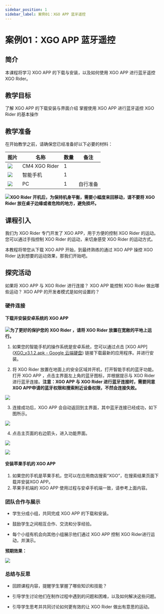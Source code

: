 ```yaml
---
sidebar_position: 1
sidebar_label: 案例01：XGO APP 蓝牙遥控
---
```


# 案例01：XGO APP 蓝牙遥控

## 简介

本课程将学习 XGO APP 的下载与安装，以及如何使用 XGO APP 进行蓝牙遥控 XGO Rider。

## 教学目标

了解 XGO APP 的下载安装与界面介绍
掌握使用 XGO APP 进行蓝牙遥控 XGO Rider 的基本操作

## 教学准备

在开始教学之前，请确保您已经准备好以下必要的材料：

| 图片 | 名称 | 数量 | 备注 |
|---|---|---|---|
| ![](https://wiki-media-ef.oss-cn-hongkong.aliyuncs.com/docs/microbit/)| CM4 XGO Rider | 1 |   |
| ![](https://wiki-media-ef.oss-cn-hongkong.aliyuncs.com/docs/microbit/) | 智能手机 | 1 |   |
| ![](https://wikimedia-ef.oss-cn-hongkong.al/otb.png) | PC | 1 | 自行准备 |

![](https://wiki-media-ef.oss-cn-hongkong.aliyuncs.com/docs/microbit/robot/xgo-rider-kit/images/microbit-xgo-rider-kit-read-01.png)**XGO Rider 开机后，为保持机身平衡，需要小幅度来回移动，请不要将 XGO Rider 放在桌子边缘或者危险的地方，避免损坏。**

## 课程引入

我们为 XGO Rider 专门开发了 XGO APP，用于方便的控制 XGO Rider 的运动。您可以通过手指控制 XGO Rider 的运动，来切身感受 XGO Rider 的运动方式。

本教程将带您从下载 XGO APP 开始，到最终熟练的通过 XGO APP 操控 XGO Rider 达到想要的运动效果，那我们开始吧。

## 探究活动

如果将 XGO APP 与 XGO Rider 进行连接？
XGO APP 能控制 XGO Rider 做出哪些运动？
XGO APP 的开发者模式是如何设置的？

### 硬件连接

#### 下载并安装安卓系统的 XGO APP

![](https://wiki-media-ef.oss-cn-hongkong.aliyuncs.com/docs/microbit/building-blocks/microbit-space-science-kit/images/microbit-space-science-kit-read03.png)**为了更好的保护您的 XGO Rider ，请将 XGO Rider 放置在宽敞的平地上运行。**

1. 如果您的智能手机的操作系统是安卓系统，您可以通过点击 [XGO APP]([XGO_v3.1.2.apk - Google 云端硬盘](https://drive.google.com/file/d/1YFxmtNCSYDZ3RqYhHMIJsPgrY0ezNFYY/view?pli=1)) 链接下载最新的应用程序。并进行安装。

2. 将 XGO Rider 放置在地面上的安全区域并开机，打开智能手机的蓝牙功能。打开 XGO APP ，点击主界面左上角的蓝牙图标，并根据提示与 XGO Rider 进行蓝牙连接。**注意：XGO APP 与 XGO Rider 进行蓝牙连接时，需要同意XGO APP申请的蓝牙权限和搜索附近设备权限，不然会连接失败。**

![](https://wiki-media-ef.oss-cn-hongkong.aliyuncs.com/docs/microbit/robot/xgo-rider-kit/images/microbit-xgo-rider-kit-case-17-01.png)

3. 连接成功后，XGO APP 会自动返回到主界面，其中蓝牙连接已经成功，如下图所示。

![](https://wiki-media-ef.oss-cn-hongkong.aliyuncs.com/docs/microbit/robot/xgo-rider-kit/images/microbit-xgo-rider-kit-case-17-02.png)

4. 点击主页面的右边箭头，进入功能界面。

![](https://wiki-media-ef.oss-cn-hongkong.aliyuncs.com/docs/microbit/robot/xgo-rider-kit/images/microbit-xgo-rider-kit-case-17-03.png)

![](https://wiki-media-ef.oss-cn-hongkong.aliyuncs.com/docs/microbit/robot/xgo-rider-kit/images/microbit-xgo-rider-kit-case-17-04.png)

#### 安装苹果手机的 XGO APP

1. 如果您的手机是苹果手机，您可以在应用商店搜索“XGO”，在搜索结果页面下载并安装XGO APP。
2. 苹果手机端的 XGO APP 使用过程与安卓手机端一致，请参考上面内容。



### 团队合作与展示

- 学生分成小组，共同完成 XGO APP 的下载和安装。


- 鼓励学生之间相互合作、交流和分享经验。


- 每个小组有机会向其他小组展示他们通过 XGO APP 控制 XGO Rider进行运动，并演示。

**预期效果：**

![](https://wiki-media-ef.oss-cn-hongkong.aliyuncs.com/docs/microbit/robot/xgo-rider-kit/images/microbit-xgo-rider-kit-case10014.gif)

### 总结与反思

- 回顾课程内容，提醒学生掌握了哪些知识和技能？

- 引导学生讨论他们在制作过程中遇到的问题和困难，以及如何解决这些问题。

- 引导学生思考并共同讨论如何更有效的让 XGO Rider 做出有意思的运动。

